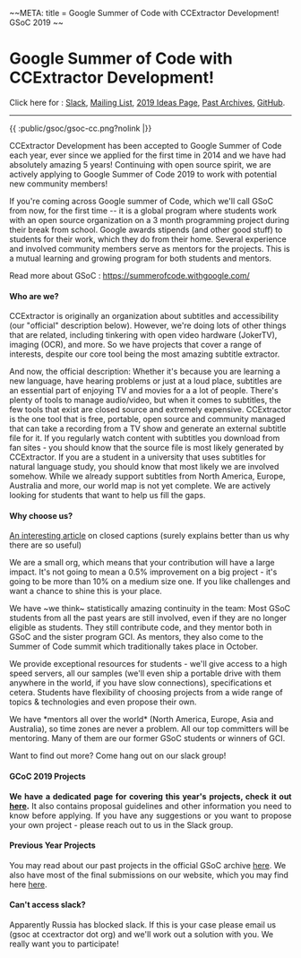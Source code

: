 \~\~META: title = Google Summer of Code with CCExtractor Development!
GSoC 2019 \~\~

# Google Summer of Code with CCExtractor Development!

Click here for : [Slack](public/general/support), [Mailing
List](https://groups.google.com/forum/#!forum/ccextractor-dev),
[2019 Ideas
Page](public/gsoc/ideas_page_for_summer_of_code_2019),
[Past
Archives](https://summerofcode.withgoogle.com/archive/search/?q=CCExtractor),
[GitHub](https://github.com/CCExtractor/).

------------------------------------------------------------------------

{{ :public/gsoc/gsoc-cc.png?nolink |}}

<text size="18px" align="justify"> CCExtractor Development has been
accepted to Google Summer of Code each year, ever since we applied for
the first time in 2014 and we have had absolutely amazing 5 years!
Continuing with open source spirit, we are actively applying to Google
Summer of Code 2019 to work with potential new community members!
</text>

<text size="18px" align="justify"> If you're coming across Google
summer of Code, which we'll call GSoC from now, for the first time \--
it is a global program where students work with an open source
organization on a 3 month programming project during their break from
school. Google awards stipends (and other good stuff) to students for
their work, which they do from their home. Several experience and
involved community members serve as mentors for the projects. This is a
mutual learning and growing program for both students and mentors.
</text>

<text size="18px" align="justify"> Read more about GSoC :
<https://summerofcode.withgoogle.com/> </text>

#### Who are we?

<text size="18px" align="justify"> CCExtractor is originally an
organization about subtitles and accessibility (our "official"
description below). However, we're doing lots of other things that are
related, including tinkering with open video hardware (JokerTV), imaging
(OCR), and more. So we have projects that cover a range of interests,
despite our core tool being the most amazing subtitle extractor. </text>

<text size="18px" align="justify"> And now, the official description:
Whether it's because you are learning a new language, have hearing
problems or just at a loud place, subtitles are an essential part of
enjoying TV and movies for a a lot of people. There's plenty of tools
to manage audio/video, but when it comes to subtitles, the few tools
that exist are closed source and extremely expensive. CCExtractor is the
one tool that is free, portable, open source and community managed that
can take a recording from a TV show and generate an external subtitle
file for it. If you regularly watch content with subtitles you download
from fan sites - you should know that the source file is most likely
generated by CCExtractor. If you are a student in a university that uses
subtitles for natural language study, you should know that most likely
we are involved somehow. While we already support subtitles from North
America, Europe, Australia and more, our world map is not yet complete.
We are actively looking for students that want to help us fill the gaps.
</text>

#### Why choose us?

<text size="18px" align="justify">[An interesting
article](https://medium.com/s/the-upgrade/why-gen-z-loves-closed-captioning-ec4e44b8d02f)
on closed captions (surely explains better than us why there are so
useful) </text>

<text size="18px" align="justify"> We are a small org, which means that
your contribution will have a large impact. It's not going to mean a
0.5% improvement on a big project - it's going to be more than 10% on a
medium size one. If you like challenges and want a chance to shine this
is your place. </text>

<text size="18px" align="justify"> We have \~we think\~ statistically
amazing continuity in the team: Most GSoC students from all the past
years are still involved, even if they are no longer eligible as
students. They still contribute code, and they mentor both in GSoC and
the sister program GCI. As mentors, they also come to the Summer of Code
summit which traditionally takes place in October. </text>

<text size="18px" align="justify"> We provide exceptional resources for
students - we'll give access to a high speed servers, all our samples
(we'll even ship a portable drive with them anywhere in the world, if
you have slow connections), specifications et cetera. Students have
flexibility of choosing projects from a wide range of topics &
technologies and even propose their own. </text>

<text size="18px" align="justify"> We have \*mentors all over the
world\* (North America, Europe, Asia and Australia), so time zones are
never a problem. All our top committers will be mentoring. Many of them
are our former GSoC students or winners of GCI. </text>

<text size="18px" align="justify"> Want to find out more? Come hang out
on our slack group! </text>

#### GCoC 2019 Projects

<text size="18px" align="justify">

 **We have a dedicated page for covering this year's projects,
        check it out
        [here](public/gsoc/ideas_page_for_summer_of_code_2019).**
        It also contains proposal guidelines and other information you
        need to know before applying. If you have any suggestions or you
        want to propose your own project - please reach out to us in the
        Slack group.

</text>

#### Previous Year Projects

<text size="18px" align="justify"> You may read about our past projects
in the official GSoC archive
[here](https://summerofcode.withgoogle.com/archive/search/?q=CCExtractor).
We also have most of the final submissions on our website, which you may
find here
[here](https://ccextractor.org/#gsoc_students_project_report).
</text>

#### Can't access slack?

<text size="18px" align="justify"> Apparently Russia has blocked slack.
If this is your case please email us (gsoc at ccextractor dot org) and
we'll work out a solution with you. We really want you to participate!
</text>
